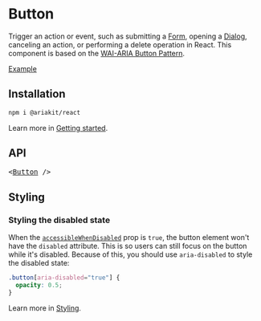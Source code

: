 # Button

<p data-description>
  Trigger an action or event, such as submitting a <a href="/components/form">Form</a>, opening a <a href="/components/dialog">Dialog</a>, canceling an action, or performing a delete operation in React. This component is based on the <a href="https://www.w3.org/WAI/ARIA/apg/patterns/button/">WAI-ARIA Button Pattern</a>.
</p>

<a href="../examples/button/index.tsx" data-playground>Example</a>

## Installation

```sh
npm i @ariakit/react
```

Learn more in [Getting started](/guide/getting-started).

## API

<pre data-api>
&lt;<a href="/apis/button">Button</a> /&gt;
</pre>

## Styling

### Styling the disabled state

When the [`accessibleWhenDisabled`](/apis/button#accessiblewhendisabled) prop is `true`, the button element won't have the `disabled` attribute. This is so users can still focus on the button while it's disabled. Because of this, you should use `aria-disabled` to style the disabled state:

```css
.button[aria-disabled="true"] {
  opacity: 0.5;
}
```

Learn more in [Styling](/guide/styling).
